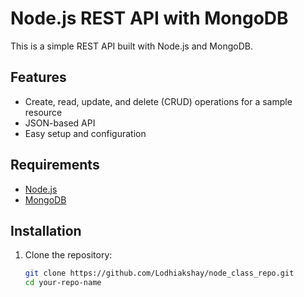 # Node.js REST API with MongoDB

This is a simple REST API built with Node.js and MongoDB.

## Features

- Create, read, update, and delete (CRUD) operations for a sample resource
- JSON-based API
- Easy setup and configuration

## Requirements

- [Node.js](https://nodejs.org/)
- [MongoDB](https://www.mongodb.com/)

## Installation

1. Clone the repository:
   ```bash
   git clone https://github.com/Lodhiakshay/node_class_repo.git
   cd your-repo-name
